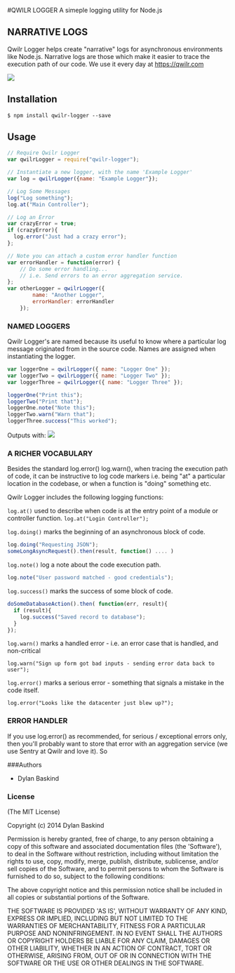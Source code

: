 #QWILR LOGGER
A simeple logging utility for Node.js


## NARRATIVE LOGS

Qwilr Logger helps create "narrative" logs for asynchronous environments like Node.js. Narrative logs are those which make it easier to trace the execution path of our code. We use it every day at https://qwilr.com

![](http://dylan-baskind.github.io/qwilr-logger/Source/Example.jpg)


## Installation
`$ npm install qwilr-logger --save`

## Usage

```javascript
// Require Qwilr Logger
var qwilrLogger = require("qwilr-logger");

// Instantiate a new logger, with the name 'Example Logger'
var log = qwilrLogger({name: "Example Logger"});

// Log Some Messages
log("Log something");
log.at("Main Controller");

// Log an Error
var crazyError = true;
if (crazyError){
  log.error("Just had a crazy error");
};

// Note you can attach a custom error handler function
var errorHandler = function(error) {
	// Do some error handling...		
	// i.e. Send errors to an error aggregation service.
};
var otherLogger = qwilrLogger({
		name: "Another Logger", 
		errorHandler: errorHandler
	});
```

### NAMED LOGGERS

Qwilr Logger's are named because its useful to know where a particular log message originated from in the source code. Names are assigned when instantiating the logger.

```javascript
var loggerOne = qwilrLogger({ name: "Logger One" });
var loggerTwo = qwilrLogger({ name: "Logger Two" });
var loggerThree = qwilrLogger({ name: "Logger Three" });

loggerOne("Print this");
loggerTwo("Print that");
loggerOne.note("Note this");
loggerTwo.warn("Warn that");
loggerThree.success("This worked");
```

Outputs with:
![](http://dylan-baskind.github.io/qwilr-logger/Source/NamedLoggers.jpg)


### A RICHER VOCABULARY

Besides the standard log.error() log.warn(), when tracing the execution path of code, it can be instructive to log code markers i.e. being "at" a particular location in the codebase, or when a function is "doing" something etc.

Qwilr Logger includes the following logging functions:

`log.at()` used to describe when code is at the entry point of a module or controller function.
`log.at("Login Controller");`

`log.doing()` marks the beginning of an asynchronous block of code.

```javascript
log.doing("Requesting JSON");
someLongAsyncRequest().then(result, function() .... )
```

`log.note()` log a note about the code execution path.

```javascript
log.note("User password matched - good credentials");
```

`log.success()` marks the success of some block of code.

```javascript
doSomeDatabaseAction().then( function(err, result){
  if (result){
    log.success("Saved record to database");
  }
});
```

`log.warn()` marks a handled error - i.e. an error case that is handled, and non-critical

`log.warn("Sign up form got bad inputs - sending error data back to user");`

`log.error()` marks a serious error - something that signals a mistake in the code itself.

`log.error("Looks like the datacenter just blew up?");`

### ERROR HANDLER

If you use log.error() as recommended, for serious / exceptional errors only, then you'll probably want to store that error with an aggregation service (we use Sentry at Qwilr and love it). So


###Authors

- Dylan Baskind


### License

(The MIT License)

Copyright (c) 2014 Dylan Baskind

Permission is hereby granted, free of charge, to any person obtaining a copy of this software and associated documentation files (the 'Software'), to deal in the Software without restriction, including without limitation the rights to use, copy, modify, merge, publish, distribute, sublicense, and/or sell copies of the Software, and to permit persons to whom the Software is furnished to do so, subject to the following conditions:

The above copyright notice and this permission notice shall be included in all copies or substantial portions of the Software.

THE SOFTWARE IS PROVIDED 'AS IS', WITHOUT WARRANTY OF ANY KIND, EXPRESS OR IMPLIED, INCLUDING BUT NOT LIMITED TO THE WARRANTIES OF MERCHANTABILITY, FITNESS FOR A PARTICULAR PURPOSE AND NONINFRINGEMENT. IN NO EVENT SHALL THE AUTHORS OR COPYRIGHT HOLDERS BE LIABLE FOR ANY CLAIM, DAMAGES OR OTHER LIABILITY, WHETHER IN AN ACTION OF CONTRACT, TORT OR OTHERWISE, ARISING FROM, OUT OF OR IN CONNECTION WITH THE SOFTWARE OR THE USE OR OTHER DEALINGS IN THE SOFTWARE.

